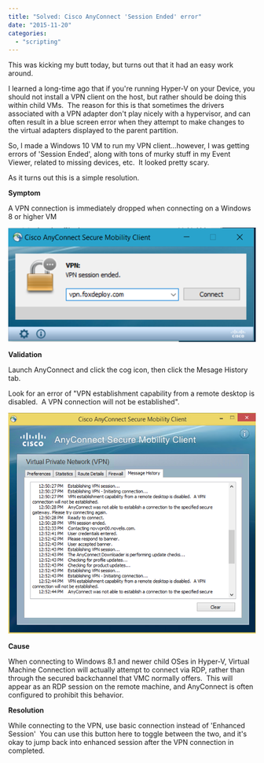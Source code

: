 ```yaml
---
title: "Solved: Cisco AnyConnect 'Session Ended' error"
date: "2015-11-20"
categories: 
  - "scripting"
---
```


This was kicking my butt today, but turns out that it had an easy work around.

I learned a long-time ago that if you're running Hyper-V on your Device, you should not install a VPN client on the host, but rather should be doing this within child VMs.  The reason for this is that sometimes the drivers associated with a VPN adapter don't play nicely with a hypervisor, and can often result in a blue screen error when they attempt to make changes to the virtual adapters displayed to the parent partition.

So, I made a Windows 10 VM to run my VPN client...however, I was getting errors of 'Session Ended', along with tons of murky stuff in my Event Viewer, related to missing devices, etc.  It looked pretty scary.

As it turns out this is a simple resolution.

**Symptom**

A VPN connection is immediately dropped when connecting on a Windows 8 or higher VM

![VPN_win10](images/vpn_win10.png)

**Validation** 

Launch AnyConnect and click the cog icon, then click the Mesage History tab.

Look for an error of "VPN establishment capability from a remote desktop is disabled.  A VPN connection will not be established".

![VPN_win10_01](images/vpn_win10_01.png)

**Cause**

When connecting to Windows 8.1 and newer child OSes in Hyper-V, Virtual Machine Connection will actually attempt to connect via RDP, rather than through the secured backchannel that VMC normally offers.  This will appear as an RDP session on the remote machine, and AnyConnect is often configured to prohibit this behavior.

**Resolution**

While connecting to the VPN, use basic connection instead of 'Enhanced Session'  You can use this button here to toggle between the two, and it's okay to jump back into enhanced session after the VPN connection in completed.
